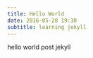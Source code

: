 ```yaml
---
title: Hello World
date: 2016-05-28 19:30
subtitle: learning jekyll
---
```


hello world post jekyll